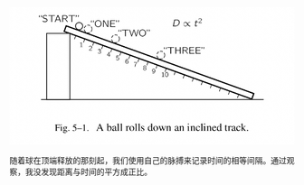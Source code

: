 ![一个球在倾斜的平面往下滚动](/assets/volume-1/fig-5-1.png)

随着球在顶端释放的那刻起，我们使用自己的脉搏来记录时间的相等间隔。通过观察，我没发现距离与时间的平方成正比。
